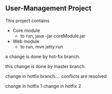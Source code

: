 ## User-Management Project

This project contains 
* Core module
    + to run, java -jar coreModule.jar
* Web module
    + to run, mvn jetty:run 

a change is done by hot-fix branch.



this change is done by master branch.

change in hotfix branch....
conflicts are resolved 

change in hotfix 1
change in hotfix 2 

